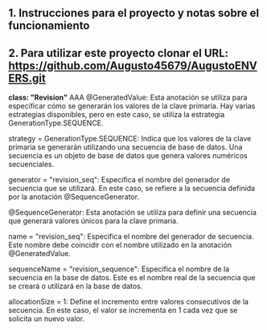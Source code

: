 **1. Instrucciones para el proyecto y notas sobre el funcionamiento**
-----------------------------------------------------------------------------
**2. Para utilizar este proyecto clonar el URL: https://github.com/Augusto45679/AugustoENVERS.git**
--------
**class: "Revision"**
AAA
@GeneratedValue: Esta anotación se utiliza para especificar cómo se generarán los valores de la clave primaria. Hay varias estrategias disponibles, pero en este caso, se utiliza la estrategia GenerationType.SEQUENCE.

strategy = GenerationType.SEQUENCE: Indica que los valores de la clave primaria se generarán utilizando una secuencia de base de datos. Una secuencia es un objeto de base de datos que genera valores numéricos secuenciales.

generator = "revision_seq": Especifica el nombre del generador de secuencia que se utilizará. En este caso, se refiere a la secuencia definida por la anotación @SequenceGenerator.

@SequenceGenerator: Esta anotación se utiliza para definir una secuencia que generará valores únicos para la clave primaria.

name = "revision_seq": Especifica el nombre del generador de secuencia. Este nombre debe coincidir con el nombre utilizado en la anotación @GeneratedValue.

sequenceName = "revision_sequence": Especifica el nombre de la secuencia en la base de datos. Este es el nombre real de la secuencia que se creará o utilizará en la base de datos.

allocationSize = 1: Define el incremento entre valores consecutivos de la secuencia. En este caso, el valor se incrementa en 1 cada vez que se solicita un nuevo valor.







